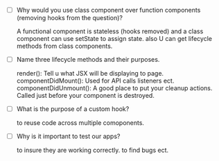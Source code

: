 - [ ] Why would you use class component over function components (removing hooks from the question)?

    A functional component is stateless (hooks removed) and a class component can use setState to assign state. also U can get lifecycle methods from class components. 

- [ ] Name three lifecycle methods and their purposes.

    render(): Tell u what JSX will be displaying to page.
    componentDidMount(): Used for API calls listeners ect.
    componentDidUnmount(): A good place to put your cleanup actions. Called just before your component is destroyed. 

- [ ] What is the purpose of a custom hook?

    to reuse code across multiple comoponents.

- [ ] Why is it important to test our apps?

    to insure they are working correctly. to find bugs ect.